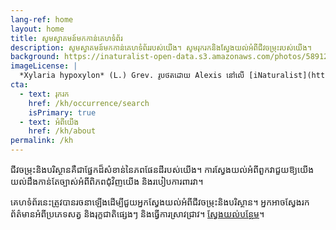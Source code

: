 ```yaml
---
lang-ref: home
layout: home
title: សូមស្វាគមន៍មកកាន់គេហទំព័រ
description: សូមស្វាគមន៍មកកាន់គេហទំព័ររបស់យើង។ សូមរុករកនិងស្វែងយល់អំពីជីវចម្រុះរបស់យើង។
background: https://inaturalist-open-data.s3.amazonaws.com/photos/58912610/original.jpeg
imageLicense: |
  *Xylaria hypoxylon* (L.) Grev. រូបថតដោយ Alexis នៅលើ [iNaturalist](https://www.gbif.org/occurrence/2542961803)
cta:
  - text: រុករក
    href: /kh/occurrence/search
    isPrimary: true
  - text: អំពីយើង
    href: /kh/about
permalink: /kh
---
```


ជីវចម្រុះនិងបរិស្ថានគឺជាផ្នែកដ៏សំខាន់នៃភពផែនដីរបស់យើង។ ការស្វែងយល់អំពីពួកវាជួយឱ្យយើងយល់ដឹងកាន់តែច្បាស់អំពីពិភពជុំវិញយើង និងរបៀបការពារវា។

គេហទំព័រនេះត្រូវបានរចនាឡើងដើម្បីជួយអ្នកស្វែងយល់អំពីជីវចម្រុះនិងបរិស្ថាន។ អ្នកអាចស្វែងរកព័ត៌មានអំពីប្រភេទសត្វ និងរុក្ខជាតិផ្សេងៗ និងធ្វើការស្រាវជ្រាវ។ [ស្វែងយល់បន្ថែម](http://virgineusque.net/est.html)។ 